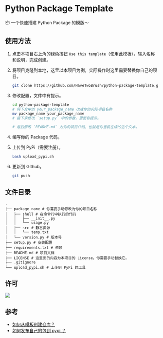 # Python Package Template

📦 一个快速搭建 Python Package 的模版～

## 使用方法

1. 点击本项目右上角的绿色按钮 `Use this template`（使用此模板），输入名称和说明，完成创建。

2. 将项目克隆到本地，这里以本项目为例，实际操作时这里需要替换你自己的项目。

    ```bash
    git clone https://github.com/HaveTwoBrush/python-package-template.git --depth 1
    ```

3. 修改配置，文件中有提示。

    ```bash
    cd python-package-template
    # 将下文中的 your_package_name 改成你的实际项目名称
    mv package_name your_package_name
    # 接下来修改 `setup.py` 中的参数，里面有提示。
    
    # 最后修改 `README.md` 为你的项目介绍，也就是你当前在读的这个文本。
    ```

4. 编写你的 Package 代码。

5. 上传到 PyPi（需要注册）。

    ```bash
    bash upload_pypi.sh
    ```

6. 更新到 Github。

    ```bash
    git push
    ```

## 文件目录

```
.
├── package_name # 你需要手动修改为你的项目名称
│   ├── shell # 在命令行中执行的代码
│   │   ├── __init__.py
│   │   └── usage.py
│   ├── src # 静态资源
│   │   └── temp.txt
│   └── version.py # 版本号
├── setup.py # 安装配置
├── requirements.txt # 依赖
├── README.md # 项目文档
├── LICENSE # 这里面的内容为本项目的 License，你需要手动替换它。
├── .gitignore
└── upload_pypi.sh # 上传到 PyPi 的工具
```

## 许可

[![](https://award.dovolopor.com?lt=License&rt=MIT&rbc=green)](./LICENSE)

## 参考

- [如何从模板创建仓库？](https://help.github.com/cn/articles/creating-a-repository-from-a-template)
- [如何发布自己的包到 pypi ？](https://www.v2ai.cn/python/2018/07/30/PY-1.html)